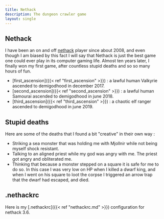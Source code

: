 ```yaml
---
title: Nethack
description: The dungeon crawler game
layout: single
---
```


## Nethack

I have been an on and off [nethack](https://en.wikipedia.org/wiki/NetHack) player since about 2008, and even though I am biased by this fact I will say that Nethack is just the best game one could ever play in its computer gaming life. Almost ten years later, I finally won my first game, after countless stupid deaths and so so many hours of fun.

- [first_ascension]({{< ref "first_ascension" >}}) : a lawful human Valkyrie ascended to demigodhood in december 2017.
- [second_ascension]({{< ref "second_ascension" >}}) : a lawful human Samourai ascended to demigodhood in june 2018.
- [third_ascension]({{< ref "third_ascension" >}}) : a chaotic elf ranger ascended to demigodhood in june 2019.

## Stupid deaths

Here are some of the deaths that I found a bit "creative" in their own way :
- Striking a sea monster that was holding me with Mjollnir while not being myself shock resistant.
- Talking to an aligned priest while my god was angry with me. The priest got angry and obliterated me.
- Thinking that because a monster stepped on a square it is safe for me to do so. In this case I was very low on HP when I killed a dwarf king, and when I went on his square to loot the corpse I triggered an arrow trap that the dwarf had escaped, and died.

## .nethackrc

Here is my [.nethackrc]({{< ref "nethackrc.md" >}}) configuration for nethack 3.6.
